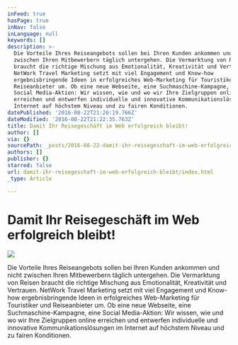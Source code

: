 ```yaml
---
inFeed: true
hasPage: true
inNav: false
inLanguage: null
keywords: []
description: >-
  Die Vorteile Ihres Reiseangebots sollen bei Ihren Kunden ankommen und nicht
  zwischen Ihren Mitbewerbern täglich untergehen. Die Vermarktung von Reisen
  braucht die richtige Mischung aus Emotionalität, Kreativität und Vertrauen.
  NetWork Travel Marketing setzt mit viel Engagement und Know-how
  ergebnisbringende Ideen in erfolgreiches Web-Marketing für Touristiker und
  Reiseanbieter um. Ob eine neue Webseite, eine Suchmaschine-Kampagne, eine
  Social Media-Aktion: Wir wissen, wie und wo wir Ihre Zielgruppen online
  erreichen und entwerfen individuelle und innovative Kommunikationslösungen im
  Internet auf höchstem Niveau und zu fairen Konditionen.
datePublished: '2016-08-22T21:26:19.766Z'
dateModified: '2016-08-22T21:22:35.763Z'
title: Damit Ihr Reisegeschäft im Web erfolgreich bleibt!
author: []
via: {}
sourcePath: _posts/2016-08-22-damit-ihr-reisegeschaft-im-web-erfolgreich-bleibt.md
authors: []
publisher: {}
starred: false
url: damit-ihr-reisegeschaft-im-web-erfolgreich-bleibt/index.html
_type: Article

---
```

# Damit Ihr Reisegeschäft im Web erfolgreich bleibt!
![](https://the-grid-user-content.s3-us-west-2.amazonaws.com/db0ca365-d0b3-4ca8-b643-ca7a9c217310.jpg)

Die Vorteile Ihres Reiseangebots sollen bei Ihren Kunden ankommen und nicht zwischen Ihren Mitbewerbern täglich untergehen. Die Vermarktung von Reisen braucht die richtige Mischung aus Emotionalität, Kreativität und Vertrauen. NetWork Travel Marketing setzt mit viel Engagement und Know-how ergebnisbringende Ideen in erfolgreiches Web-Marketing für Touristiker und Reiseanbieter um. Ob eine neue Webseite, eine Suchmaschine-Kampagne, eine Social Media-Aktion: Wir wissen, wie und wo wir Ihre Zielgruppen online erreichen und entwerfen individuelle und innovative Kommunikationslösungen im Internet auf höchstem Niveau und zu fairen Konditionen.